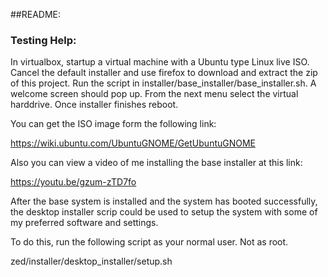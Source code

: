 ##README:

### Testing Help:

In virtualbox, startup a virtual machine with a Ubuntu type Linux live ISO.  Cancel the default installer and use firefox to download and extract the zip of this project.  Run the script in installer/base_installer/base_installer.sh.  A welcome screen should pop up.  From the next menu select the virtual harddrive. Once installer finishes reboot.

You can get the ISO image form the following link:

https://wiki.ubuntu.com/UbuntuGNOME/GetUbuntuGNOME

Also you can view a video of me installing the base installer at this link:

https://youtu.be/gzum-zTD7fo

After the base system is installed and the system has booted successfully, the desktop installer scrip could be used to setup the system with some of my preferred software and settings. 

To do this, run the following script as your normal user.  Not as root.

zed/installer/desktop_installer/setup.sh
